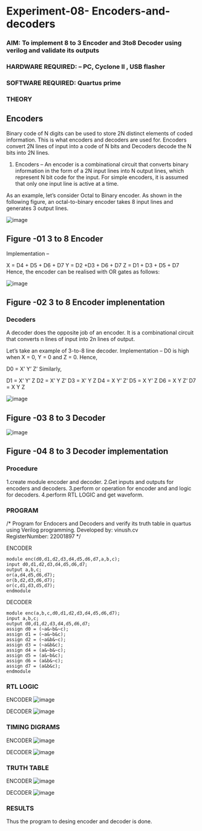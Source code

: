 # Experiment-08- Encoders-and-decoders 
### AIM: To implement 8 to 3 Encoder and  3to8 Decoder using verilog and validate its outputs
### HARDWARE REQUIRED:  – PC, Cyclone II , USB flasher
### SOFTWARE REQUIRED:   Quartus prime
### THEORY 

## Encoders
Binary code of N digits can be used to store 2N distinct elements of coded information. This is what encoders and decoders are used for. Encoders convert 2N lines of input into a code of N bits and Decoders decode the N bits into 2N lines.

1. Encoders –
An encoder is a combinational circuit that converts binary information in the form of a 2N input lines into N output lines, which represent N bit code for the input. For simple encoders, it is assumed that only one input line is active at a time.

As an example, let’s consider Octal to Binary encoder. As shown in the following figure, an octal-to-binary encoder takes 8 input lines and generates 3 output lines.

![image](https://user-images.githubusercontent.com/36288975/171543588-bc0746df-a173-4b35-989e-5fb7d385fe8a.png)
## Figure -01 3 to 8 Encoder 


Implementation –

X = D4 + D5 + D6 + D7
Y = D2 +D3 + D6 + D7
Z = D1 + D3 + D5 + D7 
Hence, the encoder can be realised with OR gates as follows:


![image](https://user-images.githubusercontent.com/36288975/171543740-68403b82-aa93-4c98-9343-f32b14885a2e.png)
## Figure -02 3 to 8 Encoder implenentation 

 ### Decoders 
A decoder does the opposite job of an encoder. It is a combinational circuit that converts n lines of input into 2n lines of output.

Let’s take an example of 3-to-8 line decoder.
Implementation –
D0 is high when X = 0, Y = 0 and Z = 0. Hence,

D0 = X’ Y’ Z’ 
Similarly,

D1 = X’ Y’ Z
D2 = X’ Y Z’
D3 = X’ Y Z
D4 = X Y’ Z’
D5 = X Y’ Z
D6 = X Y Z’
D7 = X Y Z 


![image](https://user-images.githubusercontent.com/36288975/171543978-ee2d0671-2846-40a1-8705-507fd6287a49.png)
## Figure -03 8 to 3 Decoder 



![image](https://user-images.githubusercontent.com/36288975/171543866-5a6eace6-8683-49d7-9c4f-a7cb30ec3035.png)
## Figure -04 8 to 3 Decoder implementation 

### Procedure
1.create module encoder and decoder. 2.Get inputs and outputs for encoders and decoders. 3.perform or operation for encoder and and logic for decoders. 4.perform RTL LOGIC and get waveform.



### PROGRAM 
/*
Program for Endocers and Decoders  and verify its truth table in quartus using Verilog programming.
Developed by: vinush.cv  
RegisterNumber:  22001897
*/

ENCODER
```
module enc(d0,d1,d2,d3,d4,d5,d6,d7,a,b,c);
input d0,d1,d2,d3,d4,d5,d6,d7;
output a,b,c; 
or(a,d4,d5,d6,d7);
or(b,d2,d3,d6,d7); 
or(c,d1,d3,d5,d7); 
endmodule
```
DECODER
```
module enc(a,b,c,d0,d1,d2,d3,d4,d5,d6,d7);
input a,b,c; 
output d0,d1,d2,d3,d4,d5,d6,d7;
assign d0 = (~a&~b&~c);
assign d1 = (~a&~b&c);
assign d2 = (~a&b&~c); 
assign d3 = (~a&b&c); 
assign d4 = (a&~b&~c); 
assign d5 = (a&~b&c); 
assign d6 = (a&b&~c);
assign d7 = (a&b&c); 
endmodule 
```




### RTL LOGIC  

ENCODER
![image](https://user-images.githubusercontent.com/113975318/214775828-0ec9dc57-f1c8-4b2f-872d-e2a26e6ae27f.png)

DECODER
![image](https://user-images.githubusercontent.com/113975318/214775928-11729f2b-51be-4a5a-b668-20ddb8dbfabb.png)





### TIMING DIGRAMS 

ENCODER
![image](https://user-images.githubusercontent.com/113975318/214776000-7428734a-6927-4aa9-8aa1-43f705b1aec5.png)

DECODER
![image](https://user-images.githubusercontent.com/113975318/214776028-833321c0-8a75-43c2-b622-0c46753bb38a.png)




### TRUTH TABLE 

ENCODER
![image](https://user-images.githubusercontent.com/113975318/214776067-ad2a11fe-ab0c-4ad4-9aae-6f401a55a4ab.png)


DECODER
![image](https://user-images.githubusercontent.com/113975318/214776097-a1fbb463-3f82-462f-85dc-71ec8fe37371.png)



### RESULTS 
Thus the program to desing encoder and decoder is done.
